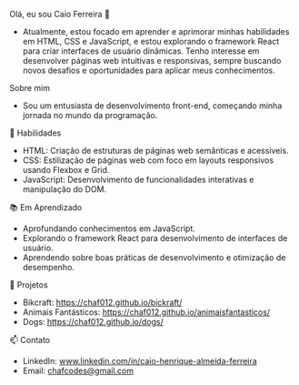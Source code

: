 Olá, eu sou Caio Ferreira 👋
  
-  Atualmente, estou focado em aprender e aprimorar minhas habilidades em HTML, CSS e JavaScript, e estou explorando o framework React para criar interfaces de usuário dinâmicas.
   Tenho interesse em desenvolver páginas web intuitivas e responsivas, sempre buscando novos desafios e oportunidades para aplicar meus conhecimentos.
  
Sobre mim

- Sou um entusiasta de desenvolvimento front-end, começando minha jornada no mundo da programação.

🚀 Habilidades

* HTML: Criação de estruturas de páginas web semânticas e acessíveis.
* CSS: Estilização de páginas web com foco em layouts responsivos usando Flexbox e Grid.
* JavaScript: Desenvolvimento de funcionalidades interativas e manipulação do DOM.

📚 Em Aprendizado

* Aprofundando conhecimentos em JavaScript.
* Explorando o framework React para desenvolvimento de interfaces de usuário.
* Aprendendo sobre boas práticas de desenvolvimento e otimização de desempenho.

🌱 Projetos

* Bikcraft: https://chaf012.github.io/bickraft/
* Animais Fantásticos: https://chaf012.github.io/animaisfantasticos/
* Dogs: https://chaf012.github.io/dogs/

📫 Contato
* LinkedIn: www.linkedin.com/in/caio-henrique-almeida-ferreira
* Email: chafcodes@gmail.com
<!---
chafcodes/chafcodes is a ✨ special ✨ repository because its `README.md` (this file) appears on your GitHub profile.
You can click the Preview link to take a look at your changes.
--->
